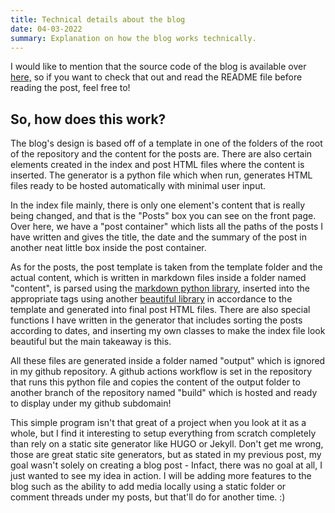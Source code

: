 ```yaml
---
title: Technical details about the blog
date: 04-03-2022
summary: Explanation on how the blog works technically.
---
```


I would like to mention that the source code of the blog is available over [here,](https://github.com/simonknowsstuff/blog) so if you want to check that out and read the README file before reading the post, feel free to!

## So, how does this work?
The blog's design is based off of a template in one of the folders of the root of the repository and the content for the posts are. There are also certain elements created in the index and post HTML files where the content is inserted. The generator is a python file which when run, generates HTML files ready to be hosted automatically with minimal user input.

In the index file mainly, there is only one element's content that is really being changed, and that is the "Posts" box you can see on the front page. Over here, we have a "post container" which lists all the paths of the posts I have written and gives the title, the date and the summary of the post in another neat little box inside the post container.

As for the posts, the post template is taken from the template folder and the actual content, which is written in markdown files inside a folder named "content", is parsed using the [markdown python library](https://pypi.org/project/Markdown/), inserted into the appropriate tags using another [beautiful library](https://pypi.org/project/beautifulsoup4/) in accordance to the template and generated into final post HTML files. There are also special functions I have written in the generator that includes sorting the posts according to dates, and inserting my own classes to make the index file look beautiful but the main takeaway is this.

All these files are generated inside a folder named "output" which is ignored in my github repository. A github actions workflow is set in the repository that runs this python file and copies the content of the output folder to another branch of the repository named "build" which is hosted and ready to display under my github subdomain!

This simple program isn't that great of a project when you look at it as a whole, but I find it interesting to setup everything from scratch completely than rely on a static site generator like HUGO or Jekyll. Don't get me wrong, those are great static site generators, but as stated in my previous post, my goal wasn't solely on creating a blog post - Infact, there was no goal at all, I just wanted to see my idea in action. I will be adding more features to the blog such as the ability to add media locally using a static folder or comment threads under my posts, but that'll do for another time. :)